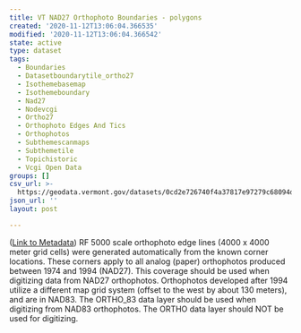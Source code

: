 ```yaml
---
title: VT NAD27 Orthophoto Boundaries - polygons
created: '2020-11-12T13:06:04.366535'
modified: '2020-11-12T13:06:04.366542'
state: active
type: dataset
tags:
  - Boundaries
  - Datasetboundarytile_ortho27
  - Isothemebasemap
  - Isothemeboundary
  - Nad27
  - Nodevcgi
  - Ortho27
  - Orthophoto Edges And Tics
  - Orthophotos
  - Subthemescanmaps
  - Subthemetile
  - Topichistoric
  - Vcgi Open Data
groups: []
csv_url: >-
  https://geodata.vermont.gov/datasets/0cd2e726740f4a37817e97279c68094d_16.csv?outSR=%7B%22latestWkid%22%3A32145%2C%22wkid%22%3A32145%7D
json_url: ''
layout: post

---
```

(<a href='http://maps.vcgi.vermont.gov/gisdata/metadata/BoundaryTile_ORTHO27.htm' target='_blank'>Link to Metadata</a>) RF 5000 scale orthophoto edge lines (4000 x 4000 meter grid cells) were generated automatically from the known corner locations. These corners apply to all analog (paper) orthophotos produced between 1974 and 1994 (NAD27). This coverage should be used when digitizing data from NAD27 orthophotos. Orthophotos developed after 1994 utilize a different map grid system (offset to the west by about 130 meters), and are in NAD83. The ORTHO_83 data layer should be used when digitizing from NAD83 orthophotos. The ORTHO data layer should NOT be used for digitizing.
